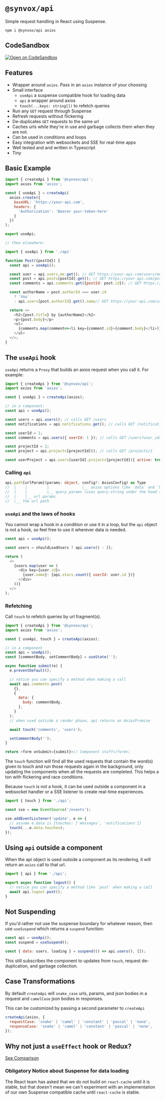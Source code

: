 # `@synvox/api`

Simple request handling in React using Suspense.

```
npm i @synvox/api axios
```

## CodeSandbox

[![Open on CodeSandbox](https://codesandbox.io/static/img/play-codesandbox.svg)](https://codesandbox.io/s/stupefied-easley-l9djw?fontsize=14)

## Features

- Wrapper around `axios`. Pass in an `axios` instance of your choosing
- Small interface
  - `useApi` a suspense compatible hook for loading data
  - `api` a wrapper around axios
  - `touch(...keys: string[])` to refetch queries
- Run any `GET` request through Suspense
- Refresh requests without flickering
- De-duplicates `GET` requests to the same url
- Caches urls while they're in use and garbage collects them when they are not.
- Can be used in conditions and loops
- Easy integration with websockets and SSE for real-time apps
- Well tested and and written in Typescript
- Tiny

## Basic Example

```js
import { createApi } from '@synvox/api';
import axios from 'axios';

const { useApi } = createApi(
  axios.create({
    baseURL: 'https://your-api.com',
    headers: {
      'Authorization': 'Bearer your-token-here'
    }
  })
);

export useApi;

// then elsewhere:

import { useApi } from './api'

function Post({postId}) {
  const api = useApi();

  const user = api.users.me.get(); // GET https://your-api.com/users/me
  const post = api.posts[postId].get(); // GET https://your-api.com/posts/{postId}
  const comments = api.comments.get({postId: post.id}); // GET https://your-api.com/comments?post_id={postId}

  const authorName = post.authorId === user.id
    ? 'You'
    : api.users[post.authorId].get().name// GET https://your-api.com/users/{post.authorId}

  return <>
    <h2>{post.title} by {authorName}</h2>
    <p>{post.body}</p>
    <ul>
      {comments.map(comment=><li key={comment.id}>{comment.body}</li>)}
    </ul>
  </>;
}

```

## The `useApi` hook

`useApi` returns a `Proxy` that builds an axios request when you call it. For example:

```js
import { createApi } from '@synvox/api';
import axios from 'axios';

const { useApi } = createApi(axios);

// in a component:
const api = useApi();

const users = api.users(); // calls GET /users
const notifications = api.notifications.get(); // calls GET /notifications, defaults to `get` when no method is specified.

const userId = 1;
const comments = api.users({ userId: 1 }); // calls GET /users?user_id=1

const projectId = 2;
const project = api.projects[projectId](); // calls GET /projects/2

const userProject = api.users[userId].projects[projectId]({ active: true }); // calls GET /users/1/projects/2?active=true
```

### Calling `api`

```ts
api.path[urlParam](params: object, config?: AxiosConfig) as Type
//  |    |         |               |__ axios options like `data` and `headers`
//  |    |         |__ query params (uses query-string under the hood so arrays work)
//  |    |__ url params
//  \__ the url path
```

### `useApi` and the laws of hooks

You cannot wrap a hook in a condition or use it in a loop, but the `api` object is not a hook, so feel free to use it wherever data is needed.

```js
const api = useApi();

const users = shouldLoadUsers ? api.users() : [];

return (
  <>
    {users.map(user => (
      <div key={user.id}>
        {user.name}: {api.stars.count({ userId: user.id })}
      </div>
    ))}
  </>
);
```

### Refetching

Call `touch` to refetch queries by url fragment(s).

```js
import { createApi } from '@synvox/api';
import axios from 'axios';

const { useApi, touch } = createApi(axios);

// in a component
const api = useApi();
const [commentBody, setCommentBody] = useState('');

async function submit(e) {
  e.preventDefault();

  // notice you can specify a method when making a call
  await api.comments.post(
    {},
    {
      data: {
        body: commentBody,
      },
    }
  );
  // when used outside a render phase, api returns an AxiosPromise

  await touch('comments', 'users');

  setCommentBody('');
}

return <form onSubmit={submit}>// Component stuff</form>;
```

The `touch` function will find all the used requests that contain the word(s) given to touch and run those requests again in the background, only updating the components when all the requests are completed. This helps a ton with flickering and race conditions.

Because `touch` is not a hook, it can be used outside a component in a websocket handler or a SSE listener to create real-time experiences.

```js
import { touch } from './api';

const sse = new EventSource('/events');

sse.addEventListener('update', e => {
  // assume e.data is {touches: ['messages', 'notifications']}
  touch(...e.data.touches);
});
```

## Using `api` outside a component

When the api object is used outside a component as its rendering, it will return an `axios` call to that url.

```js
import { api } from './api';

export async function logout() {
  // notice you can specify a method like `post` when making a call
  await api.logout.post();
}
```

## Not Suspending

If you'd rather not use the suspense boundary for whatever reason, then use `useSuspend` which returns a `suspend` function:

```js
const api = useApi();
const suspend = useSuspend();

const { data: users, loading } = suspend(() => api.users(), []);
```

This still subscribes the component to updates from `touch`, request de-duplication, and garbage collection.

## Case Transformations

By default `createApi` will `snake_case` urls, params, and json bodies in a request and `camelCase` json bodies in responses.

This can be customized by passing a second parameter to `createApi`

```js
createApi(axios, {
  requestCase: 'snake' | 'camel' | 'constant' | 'pascal' | 'none',
  responseCase: 'snake' | 'camel' | 'constant' | 'pascal' | 'none',
});
```

## Why not just a `useEffect` hook or Redux?

[See Comparison](comparison.md)

### Obligatory Notice about Suspense for data loading

The React team has asked that we do not build on `react-cache` until it is stable, but that doesn't mean we can't experiment with an implementation of our own Suspense compatible cache until `react-cache` is stable.
